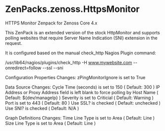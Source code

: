 # ZenPacks.zenoss.HttpsMonitor
HTTPS Monitor Zenpack for Zenoss Core 4.x

This ZenPack is an extended version of the stock HttpMonitor and supports polling websites that require Server Name Indication (SNI) extension in the request.

It is configured based on the manual check_http Nagios Plugin command:

/usr/lib64/nagios/plugins/check_http -H www.mywebsite.com --onredirect=follow --ssl --sni

Configuration Properties Changes:
zPingMonitorIgnore is set to True

Data Source Changes:
Cycle Time (seconds) is set to 150 ( Default: 300 )
IP Address or Proxy Address field is left blank to force polling by Host Name ( Default: ${dev/manageIp} )
Severity is set to Criticial ( Default: Warning )
Port is set to 443 ( Default: 80 )
Use SSL? is checked ( Default: unchecked )
Use SNI? is checked ( Default: N/A )

Graph Definitions Changes:
Time Line Type is set to Area ( Default: Line )
Size Line Type is set to Area ( Default: Line )
